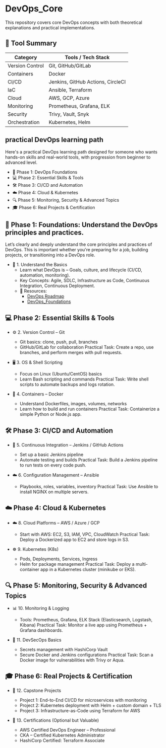 # DevOps_Core
This repository covers core DevOps concepts with both theoretical explanations and practical implementations.

## 🧰 Tool Summary

| Category         | Tools / Tech Stack                      |
|------------------|------------------------------------------|
| Version Control  | Git, GitHub/GitLab                      |
| Containers       | Docker                                  |
| CI/CD            | Jenkins, GitHub Actions, CircleCI       |
| IaC              | Ansible, Terraform                      |
| Cloud            | AWS, GCP, Azure                         |
| Monitoring       | Prometheus, Grafana, ELK                |
| Security         | Trivy, Vault, Snyk                      |
| Orchestration    | Kubernetes, Helm                        |



## practical DevOps learning path
Here's a practical DevOps learning path designed for someone who wants hands-on skills and real-world tools, with progression from beginner to advanced level.
- 🧱 Phase 1: DevOps Foundations
- 💻 Phase 2: Essential Skills & Tools
- 🛠️ Phase 3: CI/CD and Automation
- ☁️ Phase 4: Cloud & Kubernetes
- 🔍 Phase 5: Monitoring, Security & Advanced Topics
- 🎓 Phase 6: Real Projects & Certification


## 🧱 Phase 1: Foundations: Understand the DevOps principles and practices.
Let’s clearly and deeply understand the core principles and practices of DevOps. This is important whether you're preparing for a job, building projects, or transitioning into a DevOps role.
- 🔧 1. Understand the Basics
  - Learn what DevOps is – Goals, culture, and lifecycle (CI/CD, automation, monitoring).
  - Key Concepts: Agile, SDLC, Infrastructure as Code, Continuous Integration, Continuous Deployment.
  - 📘 Resources:
    - [DevOps Roadmap](https://roadmap.sh/devops)
    - [DevOps_Foundations](Docs/DevOps_Foundations.md)


## 💻 Phase 2: Essential Skills & Tools
- ⚙️ 2. Version Control – Git
  - Git basics: clone, push, pull, branches
  - GitHub/GitLab for collaboration
  Practical Task: Create a repo, use branches, and perform merges with pull requests.

- 🖥️ 3. OS & Shell Scripting
  - Focus on Linux (Ubuntu/CentOS) basics
  - Learn Bash scripting and commands
  Practical Task: Write shell scripts to automate backups and logs rotation.

- 🐳 4. Containers – Docker
  - Understand Dockerfiles, images, volumes, networks
  - Learn how to build and run containers
  Practical Task: Containerize a simple Python or Node.js app.


## 🛠️ Phase 3: CI/CD and Automation
- 🔁 5. Continuous Integration – Jenkins / GitHub Actions
  - Set up a basic Jenkins pipeline
  - Automate testing and builds
  Practical Task: Build a Jenkins pipeline to run tests on every code push.

- ☁️ 6. Configuration Management – Ansible
  - Playbooks, roles, variables, inventory
  Practical Task: Use Ansible to install NGINX on multiple servers.


## ☁️ Phase 4: Cloud & Kubernetes
- ☁️ 8. Cloud Platforms – AWS / Azure / GCP
  - Start with AWS: EC2, S3, IAM, VPC, CloudWatch
  Practical Task: Deploy a Dockerized app to EC2 and store logs in S3.

- ☸️ 9. Kubernetes (K8s)
  - Pods, Deployments, Services, Ingress
  - Helm for package management
  Practical Task: Deploy a multi-container app in a Kubernetes cluster (minikube or EKS).


## 🔍 Phase 5: Monitoring, Security & Advanced Topics
- 📊 10. Monitoring & Logging
  - Tools: Prometheus, Grafana, ELK Stack (Elasticsearch, Logstash, Kibana)
  Practical Task: Monitor a live app using Prometheus + Grafana dashboards.

- 🔐 11. DevSecOps Basics
  - Secrets management with HashiCorp Vault
  - Secure Docker and Jenkins configurations
  Practical Task: Scan a Docker image for vulnerabilities with Trivy or Aqua.


## 🎓 Phase 6: Real Projects & Certification
- 💼 12. Capstone Projects
  - Project 1: End-to-End CI/CD for microservices with monitoring
  - Project 2: Kubernetes deployment with Helm + custom domain + TLS
  - Project 3: Infrastructure-as-Code using Terraform for AWS

- 🏅 13. Certifications (Optional but Valuable)
  - AWS Certified DevOps Engineer – Professional
  - CKA – Certified Kubernetes Administrator
  - HashiCorp Certified: Terraform Associate




